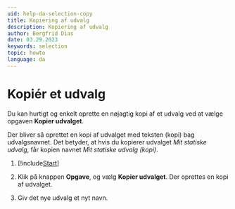 ```yaml
---
uid: help-da-selection-copy
title: Kopiering af udvalg
description: Kopiering af udvalg
author: Bergfrid Dias
date: 03.29.2023
keywords: selection
topic: howto
language: da
---
```


# Kopiér et udvalg

Du kan hurtigt og enkelt oprette en nøjagtig kopi af et udvalg ved at vælge opgaven **Kopier udvalget**.

Der bliver så oprettet en kopi af udvalget med teksten (kopi) bag udvalgsnavnet. Det betyder, at hvis du kopierer udvalget *Mit statiske udvalg*, får kopien navnet *Mit statiske udvalg (kopi)*.

1. [!include[Start](../includes/steps-start-task.md)]

1. Klik på knappen **Opgave**, og vælg **Kopier udvalget**. Der oprettes en kopi af udvalget.

1. Giv det nye udvalg et nyt navn.

<!-- Referenced links -->

<!-- Referenced images -->
